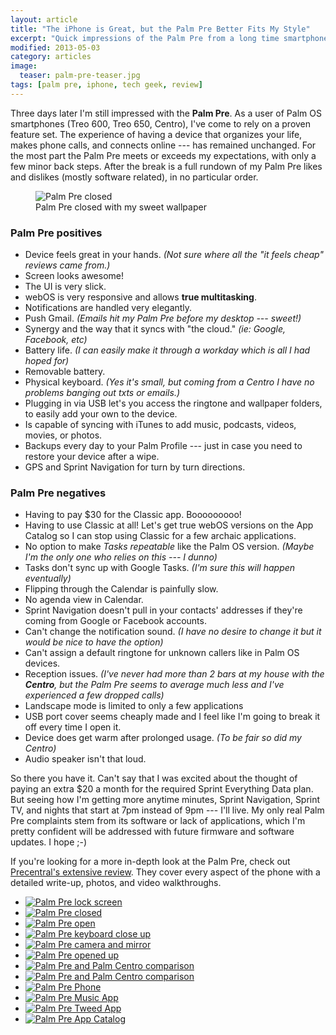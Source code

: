 ```yaml
---
layout: article
title: "The iPhone is Great, but the Palm Pre Better Fits My Style"
excerpt: "Quick impressions of the Palm Pre from a long time smartphone user."
modified: 2013-05-03
category: articles
image: 
  teaser: palm-pre-teaser.jpg
tags: [palm pre, iphone, tech geek, review]
---
```


Three days later I'm still impressed with the **Palm Pre**. As a user of Palm OS smartphones (Treo 600, Treo 650, Centro), I've come to rely on a proven feature set. The experience of having a device that organizes your life, makes phone calls, and connects online --- has remained unchanged. For the most part the Palm Pre meets or exceeds my expectations, with only a few minor back steps. After the break is a full rundown of my Palm Pre likes and dislikes (mostly software related), in no particular order.

<figure>
	<img src="{{ site.url }}/images/palm-pre-wallpaper.jpg" alt="Palm Pre closed">
	<figcaption>Palm Pre closed with my sweet wallpaper</figcaption>
</figure>

### Palm Pre positives

*	Device feels great in your hands. *(Not sure where all the "it feels cheap" reviews came from.)*
*	Screen looks awesome!
*	The UI is very slick.
*	webOS is very responsive and allows **true multitasking**.
*	Notifications are handled very elegantly.
*	Push Gmail. *(Emails hit my Palm Pre before my desktop --- sweet!)*
*	Synergy and the way that it syncs with "the cloud." *(ie: Google, Facebook, etc)*
*	Battery life. *(I can easily make it through a workday which is all I had hoped for)*
*	Removable battery.
*	Physical keyboard. *(Yes it's small, but coming from a Centro I have no problems banging out txts or emails.)*
*	Plugging in via USB let's you access the ringtone and wallpaper folders, to easily add your own to the device.
*	Is capable of syncing with iTunes to add music, podcasts, videos, movies, or photos.
*	Backups every day to your Palm Profile --- just in case you need to restore your device after a wipe.
*	GPS and Sprint Navigation for turn by turn directions.

### Palm Pre negatives

*	Having to pay $30 for the Classic app. Booooooooo!
*	Having to use Classic at all! Let's get true webOS versions on the App Catalog so I can stop using Classic for a few archaic applications.
*	No option to make *Tasks repeatable* like the Palm OS version. *(Maybe I'm the only one who relies on this --- I dunno)*
*	Tasks don't sync up with Google Tasks. *(I'm sure this will happen eventually)*
*	Flipping through the Calendar is painfully slow.
*	No agenda view in Calendar.
*	Sprint Navigation doesn't pull in your contacts' addresses if they're coming from Google or Facebook accounts.
*	Can't change the notification sound. *(I have no desire to change it but it would be nice to have the option)*
*	Can't assign a default ringtone for unknown callers like in Palm OS devices.
*	Reception issues. *(I've never had more than 2 bars at my house with the **Centro**, but the Palm Pre seems to average much less and I've experienced a few dropped calls)*
*	Landscape mode is limited to only a few applications
*	USB port cover seems cheaply made and I feel like I'm going to break it off every time I open it.
*	Device does get warm after prolonged usage. *(To be fair so did my Centro)*
*	Audio speaker isn't that loud.

So there you have it. Can't say that I was excited about the thought of paying an extra $20 a month for the required Sprint Everything Data plan. But seeing how I'm getting more anytime minutes, Sprint Navigation, Sprint TV, and nights that start at 7pm instead of 9pm --- I'll live. My only real Palm Pre complaints stem from its software or lack of applications, which I'm pretty confident will be addressed with future firmware and software updates. I hope ;-)

If you're looking for a more in-depth look at the Palm Pre, check out [Precentral's extensive review](http://www.precentral.net/palm-pre-review). They cover every aspect of the phone with a detailed write-up, photos, and video walkthroughs.

<ul class="th-grid">
	<li><a href="{{ site.url }}/images/354.jpg"><img src="{{ site.url }}/images/354t.jpg" alt="Palm Pre lock screen"></a></li>
	<li><a href="{{ site.url }}/images/355.jpg"><img src="{{ site.url }}/images/355t.jpg" alt="Palm Pre closed"></a></li>
	<li><a href="{{ site.url }}/images/356.jpg"><img src="{{ site.url }}/images/356t.jpg" alt="Palm Pre open"></a></li>
	<li><a href="{{ site.url }}/images/357.jpg"><img src="{{ site.url }}/images/357t.jpg" alt="Palm Pre keyboard close up"></a></li>
	<li><a href="{{ site.url }}/images/358.jpg"><img src="{{ site.url }}/images/358t.jpg" alt="Palm Pre camera and mirror"></a></li>
	<li><a href="{{ site.url }}/images/359.jpg"><img src="{{ site.url }}/images/359t.jpg" alt="Palm Pre opened up"></a></li> 
	<li><a href="{{ site.url }}/images/360.jpg"><img src="{{ site.url }}/images/360t.jpg" alt="Palm Pre and Palm Centro comparison"></a></li>
	<li><a href="{{ site.url }}/images/361.jpg"><img src="{{ site.url }}/images/361t.jpg" alt="Palm Pre and Palm Centro comparison"></a></li>
	<li><a href="{{ site.url }}/images/362.jpg"><img src="{{ site.url }}/images/362t.jpg" alt="Palm Pre Phone"></a></li>
	<li><a href="{{ site.url }}/images/363.jpg"><img src="{{ site.url }}/images/363t.jpg" alt="Palm Pre Music App"></a></li>
	<li><a href="{{ site.url }}/images/364.jpg"><img src="{{ site.url }}/images/364t.jpg" alt="Palm Pre Tweed App"></a></li>
	<li><a href="{{ site.url }}/images/365.jpg"><img src="{{ site.url }}/images/365t.jpg" alt="Palm Pre App Catalog"></a></li>
</ul>